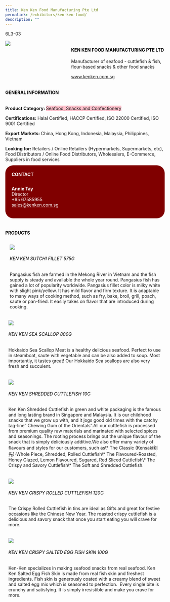 ```yaml
---
title: Ken Ken Food Manufacturing Pte Ltd
permalink: /exhibitors/ken-ken-food/
description: ""
---
```

<head>
	<div class="flex-paragraph">
		<!--hi there! this is a comment and will provide you with instructional guides-->
		<!--insert booth number here!-->
		<p style="text-transform: uppercase">6l3-03</p></div>
			<div class="flex-container" style="display: flex; flex-wrap: wrap;">
				<!--insert DOWNLOAD link of company logo between the " marks!-->
			<div class="card sgds" style="flex: 1 1 40%; display: block;"><img src="https://drive.google.com/uc?id=1QWY8WW-K2HuyZxXH6Fvwwi30QsffHHWh&export=download"></div>
	<div class="card-sgds" style="flex: 1 1 58%; display: block; margin-left: 3px">
		<h4 style="text-transform: uppercase; color: black;"><!--insert the exhibitor's name between the <b> tags here--><b>Ken Ken Food Manufacturing Pte Ltd</b></h4><!--insert the exhibitor's description between the <p> tags here-->
		<p>Manufacturer of seafood - cuttlefish & fish, flour-based snacks & other food snacks</p>
		<!--insert the exhibitor's website link, making sure there is "https:// www." present please. make sure the entire https link goes in between the " marks-->
		<p><a href="https://www.kenken.com.sg/" target="_blank"><!--insert the www website link here (no need for https)-->www.kenken.com.sg</a></p>
	</div>
</div>
</head>

<body>
	<h4 style="text-transform: uppercase; color: black;"><b>General Information</b></h4>
		<div class="flex-container" style="display: flex; flex-wrap: wrap;">
			<div class="card sgds" style="flex: 1 1 65%; display: block; align-self: stretch">
			<div class="flex-paragraph">
			<p><b>Product Category: </b><span style=" background-color: pink; border-radius: 10 px;"><!--insert the exhibitor's pdt cat between the <p> tags here-->Seafood, Snacks and Confectionery</span></p> 
				<p><b>Certifications: </b><!--insert all the exhibitor's certifications between the </b> and </p> here-->Halal Certified, HACCP Certified, ISO 22000 Certified, ISO 9001 Certified</p>
			<p><b>Export Markets: </b><!--insert all the exhibitor's export markets between the </b> and </p> here-->China, Hong Kong, Indonesia, Malaysia, Philippines, Vietnam</p>
			<p style="margin-bottom: 10px;"><b>Looking for: </b><!--insert all the exhibitor's potential business partners between the </b> and </p> here-->Retailers / Online Retailers (Hypermarkets, Supermarkets, etc), Food Distributors / Online Food Distributors, Wholesalers, E-Commerce, Suppliers in food services</p>
			</div>
		</div>
		<div class="card sgds" style="flex: 1 1 35%; padding: 10px; display: block; background-color: maroon; border-radius: 25px; align-self: center;">
		<h4 style="color: white; margin-top: 10px; margin-left: 10px;">CONTACT</h4>
		<div class="flex-paragraph">
			<!--replace with exhibitor's: -->
			<p style="padding: 10px; color: white;"><b><!-- POC name-->Annie Tay</b><br><!-- designation-->Director<br><!--contact number-->+65 67585955<br><!-- for linking purposes, insert their email after "mailto:"...--><a href="mailto:sales@kenken.com.sg" style="color: white;"><!--...and also include the display email before </a> here-->sales@kenken.com.sg</a></p>
		</div>
			</div>
		</div>
	<br>
		<h4 style="text-transform: uppercase; color: black;"><b>products</b></h4>
<div style="display: flex; flex-wrap: wrap;">
  <div class="card sgds" style="flex: 1 1 47%; margin: 10px; display: block;"><!--insert the exhibitor's DOWNLOAD image for product between the " marks here-->
	<div class="flex-image" style="display: block;"><img src="https://drive.google.com/uc?id=16aTJX6xbEVOUX4_8cJbnHMKHPj9muVbx&export=download"></div>
	<div class="flex-paragraph">
		<h6 style="text-transform: uppercase; color: black;"><!--insert product name before </h6> and product description after <p>-->Ken Ken Sutchi Fillet 575g</h6>
		<p>Pangasius fish are farmed in the Mekong River in Vietnam and the fish supply is steady and available the whole year round. Pangasius fish has gained a lot of popularity worldwide. Pangasius fillet color is milky white with slight pink/yellow. It has mild flavor and firm texture. It is adaptable to many ways of cooking method, such as fry, bake, broil, grill, poach, saute or pan-fried. It easily takes on flavor that are introduced during cooking.</p></div>
	</div>
		<div class="card sgds" style="flex: 1 1 47%; margin: 10px; display: block;">
		<div class="flex-image" style="display: block;"><img src="https://drive.google.com/uc?id=1xwKJyCuUpgloU9RCKncRz_ESw7a16KWY&export=download"></div>
	<div class="flex-paragraph">
		<h6 style="text-transform: uppercase; color: black;">  
Ken Ken Sea Scallop 800g</h6>
		<p>Hokkaido Sea Scallop Meat is a healthy delicious seafood. Perfect to use in steamboat, saute with vegetable and can be also added to soup. Most importantly, it tastes great! Our Hokkaido Sea scallops are also very fresh and succulent.
</p></div>
	</div>
		<div class="card sgds" style="flex: 1 1 47%; margin: 10px; display: block;">
		<div class="flex-image" style="display: block;"><img src="https://drive.google.com/uc?id=1o2Sx5y8t5vsLlgJY4WvuwSpvBH3iVHIp&export=download"></div>
	<div class="flex-paragraph">
		<h6 style="text-transform: uppercase; color: black;">Ken Ken Shredded Cuttlefish 10g</h6>
		<p>Ken Ken Shredded Cuttlefish in green and white packaging is the famous and long lasting brand in Singapore and Malaysia. It is our childhood snacks that we grow up with, and it jogs good old times with the catchy tag-line” Chewing Gum of the Orientals”.All our cuttlefish is processed from premium quality raw materials and marinated with selected spices and seasonings. The rooting process brings out the unique flavour of the snack that is simply deliciously additive.We also offer many variety of flavours and styles for our customers, such as\* The Classic (Kensaki剣先)-Whole Piece, Shredded, Rolled Cuttlefish\* The Flavoured-Roasted, Honey Glazed, Lemon Flavoured, Sugared, Red Sliced Cuttlefish\* The Crispy and Savory Cuttlefish\* The Soft and Shredded Cuttlefish.</p></div>
		</div>
		<div class="card sgds" style="flex: 1 1 47%; margin: 10px; display: block;">
		<div class="flex-image" style="display: block;"><img src="https://drive.google.com/uc?id=1gSmL-dFowRi-2Q-F2qG56XS1x1XAQaWz&export=download"></div>
	<div class="flex-paragraph">
		<h6 style="text-transform: uppercase; color: black;">Ken Ken Crispy Rolled Cuttlefish 120g</h6>
		<p>The Crispy Rolled Cuttlefish in tins are ideal as Gifts and great for festive occasions like the Chinese New Year. The roasted crispy cuttlefish is a delicious and savory snack that once you start eating you will crave for more.</p></div>
	</div>
		<div class="card sgds" style="flex: 1 1 47%; margin: 10px; display: block;">
		<div class="flex-image" style="display: block;"><img src="https://drive.google.com/uc?id=1pZnHd9_Zu3HFInJrp-hfmemdltVzZrSC&export=download"></div>
	<div class="flex-paragraph">
		<h6 style="text-transform: uppercase; color: black;">Ken Ken Crispy Salted Egg Fish Skin 100g</h6>
		<p>Ken-Ken specializes in making seafood snacks from real seafood. Ken Ken Salted Egg Fish Skin is made from real fish skin and freshest ingredients. Fish skin is generously coated with a creamy blend of sweet and salted egg mix which is seasoned to perfection.  Every single bite is crunchy and satisfying. It is simply irresistible and make you crave for more.</p></div>
	</div>
	<!--don't delete these 2 tags. double check how the layout looks on the right too and lemme know if there are any problems! thank u so much for ur hardwork!-->
	</div>
</body>
